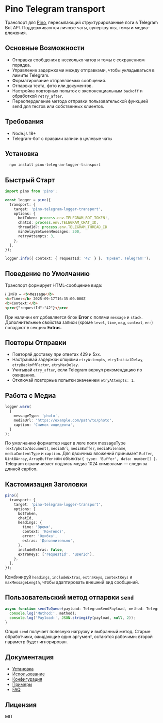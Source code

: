 ﻿# Pino Telegram transport

Транспорт для [Pino](https://github.com/pinojs/pino), пересылающий структурированные логи в Telegram Bot API. Поддерживаются личные чаты, супергруппы, темы и медиа-вложения.

## Основные Возможности

- Отправка сообщения в несколько чатов и темы с сохранением порядка.
- Управление задержками между отправками, чтобы укладываться в лимиты Telegram.
- Форматирование отправляемых сообщений.
- Отпарвка текта, фото или документов.
- Настройка повторных попыток с экспоненциальным `backoff` и обработкой `retry_after`.
- Переоперделение метода отправки пользовательской функцией send для тестов или собственных клиентов.

## Требования

- Node.js 18+
- Telegram-бот с правами записи в целевые чаты

## Установка

```Bash
  npm install pino-telegram-logger-transport
```

## Быстрый Старт

```Typescript
import pino from 'pino';

const logger = pino({
  transport: {
    target: 'pino-telegram-logger-transport',
    options: {
      botToken: process.env.TELEGRAM_BOT_TOKEN!,
      chatId: process.env.TELEGRAM_CHAT_ID,
      threadId?: process.env.TELEGRAM_THREAD_ID
      minDelayBetweenMessages: 200,
      retryAttempts: 3,
    },
  },
});

logger.info({ context: { requestId: '42' } }, 'Привет, Telegram!');
```

## Поведение по Умолчанию

Транспорт формирует HTML-сообщение вида:

```Html
ℹ️ INFO — <b>Message</b>
<b>Time:</b> 2025-09-17T16:35:00.000Z
<b>Context:</b>
<pre>{"requestId":"42"}</pre>
```

При наличии err добавляется блок **Error** с полями `message` и `stack`. Дополнительные свойства записи (кроме `level`, `time`, `msg`, `context`, `err`) попадают в секцию **Extras**.

## Повторы Отправки

- Повторяй доставку при ответах 429 и 5xx.
- Настраивай задержки опциями
  `etryAttempts`,
  `etryInitialDelay`,
  `etryBackoffFactor`,
  `etryMaxDelay`.
- Учитывай
  `etry_after`, если Telegram вернул рекомендацию по ожиданию.
- Отключай повторные попытки значением
  `etryAttempts: 1`.

## Работа с Медиa

```Typescript
logger.warn(
  {
    messageType: 'photo',
    mediaUrl: 'https://example.com/path/to/photo',
    caption: 'Снимок инцидента',
  }
);
```

По умолчанию форматтер ищет в логе поля messageType `(ext/photo/document)`, `mediaUrl`, `mediaBuffer`, `mediaFilename`, `mediaContentType` и `caption`.
Для двоичных вложений принимает `Buffer`, `Uint8Array`, `ArrayBuffer` или объекты `{ type: 'Buffer', data: number[] }`.
Telegram ограничивает подпись медиа 1024 символами — следи за длиной caption.

## Кастомизация Заголовки

```Typescript
pino({
  transport: {
    target: 'pino-telegram-logger-transport',
    options: {
      botToken,
      chatId,
      headings: {
        time: 'Время',
        context: 'Контекст',
        error: 'Ошибка',
        extras: 'Дополнительно',
      },
      includeExtras: false,
      extraKeys: ['requestId', 'userId'],
    },
  },
});
```

Комбинируй `headings`, `includeExtras`, `extraKeys`, `contextKeys` и `maxMessageLength`, чтобы адаптировать внешний вид сообщений.

## Пользовательский метод отпарвки `send`

```Typescript
async function sendToQueue(payload: TelegramSendPayload, method: TelegramMethod) {
  console.log('Method:', method);
  console.log('Payload:', JSON.stringify(payload, null, 2));
}
```

Опция `send` получает полезную нагрузку и выбранный метод. Старые обработчики, ожидающие один аргумент, остаются рабочими: второй параметр будет игнорирован.

## Документация

- [Установка](docs/install.md)
- [Использование](docs/usage.md)
- [Конфигурация](docs/configuration.md)
- [Примеры](docs/examples.md)
- [FAQ](docs/faq.md)

## Лицензия

MIT
